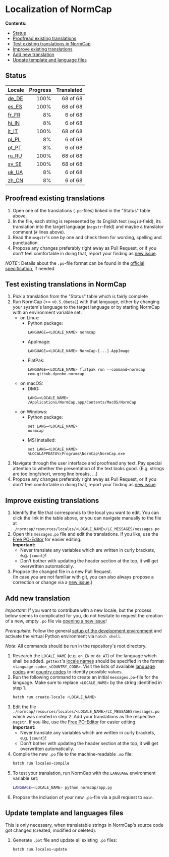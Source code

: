 # Localization of NormCap

**Contents:**

- [Status](#status)
- [Proofread existing translations](#proofread-existing-translations)
- [Test existing translations in NormCap](#test-existing-translations-in-normcap)
- [Improve existing translations](#improve-existing-translations)
- [Add new translation](#add-new-translation)
- [Update template and language files](#update-template-and-languages-files)

## Status

<!-- Generated automatically! -->

| Locale                                   | Progress | Translated |
| :--------------------------------------- | -------: | ---------: |
| [de_DE](./de_DE/LC_MESSAGES/messages.po) |     100% |   68 of 68 |
| [es_ES](./es_ES/LC_MESSAGES/messages.po) |     100% |   68 of 68 |
| [fr_FR](./fr_FR/LC_MESSAGES/messages.po) |       8% |    6 of 68 |
| [hi_IN](./hi_IN/LC_MESSAGES/messages.po) |       8% |    6 of 68 |
| [it_IT](./it_IT/LC_MESSAGES/messages.po) |     100% |   68 of 68 |
| [pl_PL](./pl_PL/LC_MESSAGES/messages.po) |       8% |    6 of 68 |
| [pt_PT](./pt_PT/LC_MESSAGES/messages.po) |       8% |    6 of 68 |
| [ru_RU](./ru_RU/LC_MESSAGES/messages.po) |     100% |   68 of 68 |
| [sv_SE](./sv_SE/LC_MESSAGES/messages.po) |     100% |   68 of 68 |
| [uk_UA](./uk_UA/LC_MESSAGES/messages.po) |       8% |    6 of 68 |
| [zh_CN](./zh_CN/LC_MESSAGES/messages.po) |       8% |    6 of 68 |

## Proofread existing translations

1. Open one of the translations (`.po`-files) linked in the "Status" table above.
1. In the file, each string is represented by its English text (`msgid`-field), its
   translation into the target language (`msgstr`-field) and maybe a translator
   comment (`#` lines above).
1. Read the `msgstr`'s one by one and check them for wording, spelling and punctuation.
1. Propose any changes preferably right away as Pull Request, or if you don't feel
   comfortable in doing that, report your finding as
   [new issue](https://github.com/dynobo/normcap/issues/new).

_NOTE:_: Details about the `.po`-file format can be found in the
[official specification](https://www.gnu.org/software/gettext/manual/html_node/PO-Files.html), if needed.

## Test existing translations in NormCap

1. Pick a translation from the "Status" table which is fairly complete
1. Run NormCap (>= `v0.5.0beta1`) with that language, either by changing your system's
   language to the target language or by starting NormCap with an environment variable
   set:
    - on Linux:
        - Python package:
          ```
          LANGUAGE=<LOCALE_NAME> normcap
          ```
        - AppImage:
          ```
          LANGUAGE=<LOCALE_NAME> NormCap-[...].AppImage
          ```
        - FlatPak:
          ```
          LANGUAGE=<LOCALE_NAME> flatpak run --command=normcap com.github.dynobo.normcap
          ```
    - on macOS:
        - DMG:
          ```
          LANG=<LOCALE_NAME> /Applications/NormCap.app/Contents/MacOS/NormCap
          ```
    - on Windows:
        - Python package:
          ```
          set LANG=<LOCALE_NAME>
          normcap
          ```
        - MSI installed:
          ```
          set LANG=<LOCALE_NAME>
          %LOCALAPPDATA%\Programs\NormCap\NormCap.exe
          ```
1. Navigate through the user interface and proofread any text. Pay special attention to
   whether the presentation of the text looks good. (E.g. strings are too long/short,
   wrong line breaks, ...)
1. Propose any changes preferably right away as Pull Request, or if you don't feel
   comfortable in doing that, report your finding as
   [new issue](https://github.com/dynobo/normcap/issues/new).

## Improve existing translations

1. Identify the file that corresponds to the local you want to edit. You can click the
   link in the table above, or you can navigate manually to the file at
   `./normcap/resources/locales/<LOCALE_NAME>/LC_MESSAGES/messages.po`
1. Open this `messages.po` file and edit the translations. If you like, use the
   [Free PO-Editor](https://pofile.net/free-po-editor) for easier editing.
   \
   **Important:**
    - Never translate any variables which are written in curly brackets, e.g. `{count}`!
    - Don't bother with updating the header section at the top, it will get overwritten
      automatically.
1. Propose the changed file in a new Pull Request. \
   (In case you are not familiar with
   git, you can also always propose a correction or change via a
   [new issue](https://github.com/dynobo/normcap/issues/new).)

## Add new translation

_Important:_ If you want to contribute with a new locale, but the process below seems to
complicated for you, do not hesitate to request the creation of a new, empty `.po` file
via [opening a new issue](https://github.com/dynobo/normcap/issues/new)!

_Prerequisite:_ Follow the general
[setup of the development environment](../../../README.md#Development) and activate the
virtual Python environment via `hatch shell`.

_Note_: All commands should be run in the repository's root directory.

1. Research the `LOCALE_NAME` (e.g. `en_EN` or `de_AT`) of the language which shall be
   added. `gettext`'s
   [locale names](https://www.gnu.org/software/gettext/manual/html_node/Locale-Names.html)
   should be specified in the format `<language-code>_<COUNTRY_CODE>`. Visit the
   lists of available
   [language codes](https://www.gnu.org/software/gettext/manual/html_node/Usual-Language-Codes.html)
   and
   [country codes](https://www.gnu.org/software/gettext/manual/html_node/Country-Codes.html)
   to identify possible values.
1. Run the following command to create an initial `messages.po`-file for the language.
   Make sure to replace `<LOCALE_NAME>` by the string identified in step 1.
   ```sh
   hatch run create-locale <LOCALE_NAME>
   ```
1. Edit the file `./normcap/resources/locales/<LOCALE_NAME>/LC_MESSAGES/messages.po`
   which was created in step 2. Add your translations as the respective `msgstr`. If
   you like, use the [Free PO-Editor](https://pofile.net/free-po-editor) for easier
   editing. \
   **Important:**
    - Never translate any variables which are written in curly brackets, e.g. `{count}`!
    - Don't bother with updating the header section at the top, it will get overwritten
      automatically.
1. Compile the new `.po` file to the machine-readable `.mo` file:
   ```sh
   hatch run locales-compile
   ```
1. To test your translation, run NormCap with the `LANGUAGE` environment variable set:
   ```sh
   LANGUAGE=<LOCALE_NAME> python normcap/app.py
   ```
1. Propose the inclusion of your new `.po`-file via a pull request to `main`.

## Update template and languages files

This is only necessary, when translatable strings in NormCap's source code got changed
(created, modified or deleted).

1. Generate `.pot` file and update all existing `.po` files:
   ```sh
   hatch run locales-update
   ```
